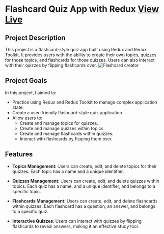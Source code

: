 

# Flashcard Quiz App with Redux [View Live](https://main--soft-gumption-05ae3a.netlify.app/)



## Project Description

This project is a flashcard-style quiz app built using Redux and Redux Toolkit. It provides users with the ability to create their own topics, quizzes for those topics, and flashcards for those quizzes. Users can also interact with their quizzes by flipping flashcards over.
![Flashcard creator](https://lh3.googleusercontent.com/pw/ADCreHdEq10VsEMJf84FRArBldanif1r-YFhDD537Oj9uscybaMmbOrof_40AlCLsrpBjxlgD7U9Xi_xqCuwFoBiTTc9u1FUKSUBFqbKY-2F1oF4EQw_0rHOgdI0cnn_ILBmRaFN5Xl6C8G99mapbXbqxkts=w2346-h1810-s-no?authuser=0)

## Project Goals

In this project, I aimed to:

- Practice using Redux and Redux Toolkit to manage complex application state.
- Create a user-friendly flashcard-style quiz application.
- Allow users to:
  - Create and manage topics for quizzes.
  - Create and manage quizzes within topics.
  - Create and manage flashcards within quizzes.
  - Interact with flashcards by flipping them over.

## Features

- **Topics Management**: Users can create, edit, and delete topics for their quizzes. Each topic has a name and a unique identifier.

- **Quizzes Management**: Users can create, edit, and delete quizzes within topics. Each quiz has a name, and a unique identifier, and belongs to a specific topic.

- **Flashcards Management**: Users can create, edit, and delete flashcards within quizzes. Each flashcard has a question, an answer, and belongs to a specific quiz.

- **Interactive Quizzes**: Users can interact with quizzes by flipping flashcards to reveal answers, making it an effective study tool.
